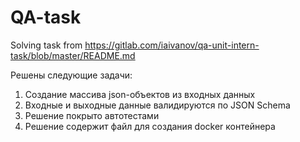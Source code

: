 # QA-task
Solving task from https://gitlab.com/iaivanov/qa-unit-intern-task/blob/master/README.md

Решены следующие задачи:
1. Создание массива json-объектов из входных данных
2. Входные и выходные данные валидируются по JSON Schema
3. Решение покрыто автотестами
4. Решение содержит файл для создания docker контейнера

